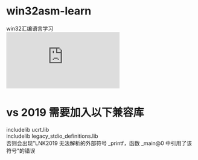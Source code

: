 # win32asm-learn
win32汇编语言学习<br>
![配置环境.pdf](https://github.com/Tim-xiaofan/win32asm-learn/blob/master/vs%E7%BC%96%E5%86%99%E6%B1%87%E7%BC%96%E7%A8%8B%E5%BA%8F%E6%AD%A5%E9%AA%A4.pdf)
# vs 2019 需要加入以下兼容库
includelib ucrt.lib<br>
includelib legacy_stdio_definitions.lib<br>
否则会出现"LNK2019	无法解析的外部符号 _printf，函数 _main@0 中引用了该符号"的错误<br>
